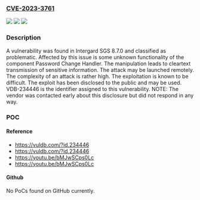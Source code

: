 ### [CVE-2023-3761](https://cve.mitre.org/cgi-bin/cvename.cgi?name=CVE-2023-3761)
![](https://img.shields.io/static/v1?label=Product&message=SGS&color=blue)
![](https://img.shields.io/static/v1?label=Version&message=%3D%208.7.0%20&color=brighgreen)
![](https://img.shields.io/static/v1?label=Vulnerability&message=CWE-319%20Cleartext%20Transmission%20of%20Sensitive%20Information&color=brighgreen)

### Description

A vulnerability was found in Intergard SGS 8.7.0 and classified as problematic. Affected by this issue is some unknown functionality of the component Password Change Handler. The manipulation leads to cleartext transmission of sensitive information. The attack may be launched remotely. The complexity of an attack is rather high. The exploitation is known to be difficult. The exploit has been disclosed to the public and may be used. VDB-234446 is the identifier assigned to this vulnerability. NOTE: The vendor was contacted early about this disclosure but did not respond in any way.

### POC

#### Reference
- https://vuldb.com/?id.234446
- https://vuldb.com/?id.234446
- https://youtu.be/bMJwSCps0Lc
- https://youtu.be/bMJwSCps0Lc

#### Github
No PoCs found on GitHub currently.

